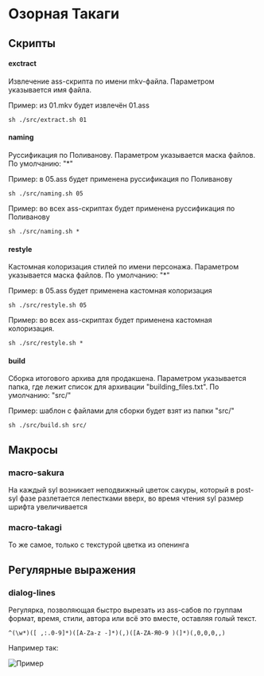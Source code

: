 # Озорная Такаги


## Скрипты

#### exctract

Извлечение ass-скрипта по имени mkv-файла. Параметром указывается имя файла.

Пример: из 01.mkv будет извлечён 01.ass

```
sh ./src/extract.sh 01
```

#### naming

Руссификация по Поливанову. Параметром указывается маска файлов. По умолчанию: "*"

Пример: в 05.ass будет применена руссификация по Поливанову

```
sh ./src/naming.sh 05
```

Пример: во всех ass-скриптах будет применена руссификация по Поливанову

```
sh ./src/naming.sh *
```

#### restyle

Кастомная колоризация стилей по имени персонажа. Параметром указывается маска файлов. По умолчанию: "*"

Пример: в 05.ass будет применена кастомная колоризация

```
sh ./src/restyle.sh 05
```

Пример: во всех ass-скриптах будет применена кастомная колоризация.

```
sh ./src/restyle.sh *
```

#### build

Сборка итогового архива для продакшена. Параметром указывается папка, где лежит список для архивации "building_files.txt". По умолчанию: "src/"

Пример: шаблон с файлами для сборки будет взят из папки "src/"

```
sh ./src/build.sh src/
```


## Макросы

### macro-sakura

На каждый syl возникает неподвижный цветок сакуры, который в post-syl фазе разлетается лепестками вверх, во время чтения syl размер шрифта увеличивается

### macro-takagi

То же самое, только с текстурой цветка из опенинга

## Регулярные выражения

### dialog-lines

Регулярка, позволяющая быстро вырезать из ass-сабов по группам формат, время, стили, автора или всё это вместе, оставляя голый текст.

```{regexp}
^(\w*)([ ,:.0-9]*)([A-Za-z -]*)(,)([A-ZА-Я0-9 )(]*)(,0,0,0,,)
```

Например так:
 
<img src="https://sun1-5.userapi.com/c824203/v824203373/f77f0/MXoskLGadHc.jpg" alt="Пример">
